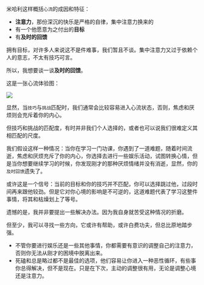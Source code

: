 米哈利这样概括`心流`的成因和特征：
-   **注意力**，那份深沉的快乐是严格的自律，集中注意力换来的
-   有一个他愿意为之付出的**目标**
-   有**及时的回馈**

拥有目标，对许多人来说这不是件难事，我们暂且不谈。集中注意力又过于依赖个人的意志，不太有技巧可言。

所以，我想要谈一谈**及时的回馈**。

这是一张心流体验图：

![](https://linyc.oss-cn-beijing.aliyuncs.com/20220425214431.png)

显然，当`技巧`与`挑战`匹配时，我们通常会比较容易进入心流状态，否则，焦虑和厌烦则会充斥着你的内心。

但技巧和挑战的匹配度，有时并非我们个人选择的，或者也可以说我们很难定义其相匹配的尺度。

我们假设这样一种情况：当你在学习一门功课，你遇到了一道难题，随着时间流逝，焦虑和厌烦充斥了你的内心，你选择去进行一些娱乐活动，试图转换心情，但是当你想要继续学习的时候，你发现刚才的那种厌烦情绪并没有消逝，显然，你的`及时回馈`遗失了。

或许这是一个信号：当前的目标和你的技巧并不匹配，你可以选择跳过他，过段时间再来跟他较劲。但是它对你心境的影响是不可逆的，这道难题代表了学习这整件事情，将其和枯燥划上了等号。

遗憾的是，我并非要提出一些解决办法。因为我自身就苦受这种情况的折磨。

但至少，我可以寻找一些方向，它或许有帮助，或许白费功夫，但总比原地踏步强。

-   不管你要进行娱乐还是一些其他事情，你都需要有意识的调整自己的注意力，否则你无法从刚才的困境中脱离出来。
-   死磕和总是略过都不是最佳的选项，他们容易让你进入一种恶性循环，有些事你总得解决，但不是现在。只是在下次，主动的调整很有用，无论是调整心境还是注意力。
